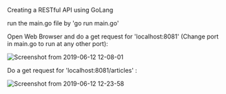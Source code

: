 Creating a RESTful API using GoLang

run the main.go file by 'go run main.go'

Open Web Browser and do a get request for 'localhost:8081' 
(Change port in main.go to run at any other port):

![Screenshot from 2019-06-12 12-08-01](https://user-images.githubusercontent.com/36640498/59329953-c1fa2c00-8d0d-11e9-85f6-4695f10f9079.png)

Do a get request for 'localhost:8081/articles' :

![Screenshot from 2019-06-12 12-23-58](https://user-images.githubusercontent.com/36640498/59330053-04236d80-8d0e-11e9-8306-14f52ea5668b.png)
